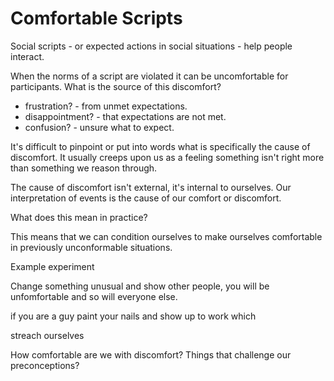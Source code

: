 # Comfortable Scripts

Social scripts - or expected actions in social situations - help people interact.

When the norms of a script are violated it can be uncomfortable for participants. What is the source of this discomfort?

- frustration? - from unmet expectations.
- disappointment? - that expectations are not met.
- confusion? - unsure what to expect.

It's difficult to pinpoint or put into words what is specifically the cause of discomfort. It usually creeps upon us as a feeling something isn't right more than something we reason through.

The cause of discomfort isn't external, it's internal to ourselves. Our interpretation of events is the cause of our comfort or discomfort.

What does this mean in practice?

This means that we can condition ourselves to make ourselves comfortable in previously unconformable situations.


Example experiment

Change something unusual and show other people, you will be unfomfortable and so will everyone else.

if you are a guy paint your nails and show up to work which 

streach ourselves

How comfortable are we with discomfort? Things that challenge our preconceptions?